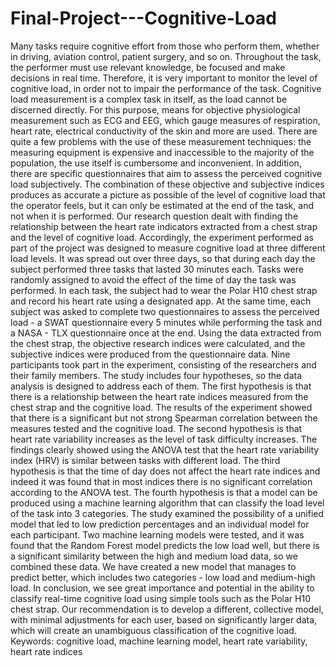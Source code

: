 # Final-Project---Cognitive-Load
Many tasks require cognitive effort from those who perform them, whether in driving, aviation control, patient surgery, and so on. Throughout the task, the performer must use relevant knowledge, be focused and make decisions in real time. Therefore, it is very important to monitor the level of cognitive load, in order not to impair the performance of the task. Cognitive load measurement is a complex task in itself, as the load cannot be discerned directly. For this purpose, means for objective physiological measurement such as ECG and EEG, which gauge measures of respiration, heart rate, electrical conductivity of the skin and more are used. There are quite a few problems with the use of these measurement techniques: the measuring equipment is expensive and inaccessible to the majority of the population, the use itself is cumbersome and inconvenient. In addition, there are specific questionnaires that aim to assess the perceived cognitive load subjectively. The combination of these objective and subjective indices produces as accurate a picture as possible of the level of cognitive load that the operator feels, but it can only be estimated at the end of the task, and not when it is performed.
Our research question dealt with finding the relationship between the heart rate indicators extracted from a chest strap and the level of cognitive load. Accordingly, the experiment performed as part of the project was designed to measure cognitive load at three different load levels. It was spread out over three days, so that during each day the subject performed three tasks that lasted 30 minutes each. Tasks were randomly assigned to avoid the effect of the time of day the task was performed. In each task, the subject had to wear the Polar H10 chest strap and record his heart rate using a designated app. At the same time, each subject was asked to complete two questionnaires to assess the perceived load - a SWAT questionnaire every 5 minutes while performing the task and a NASA - TLX questionnaire once at the end. Using the data extracted from the chest strap, the objective research indices were calculated, and the subjective indices were produced from the questionnaire data. Nine participants took part in the experiment, consisting of the researchers and their family members.
The study includes four hypotheses, so the data analysis is designed to address each of them. The first hypothesis is that there is a relationship between the heart rate indices measured from the chest strap and the cognitive load. The results of the experiment showed that there is a significant but not strong Spearman correlation between the measures tested and the cognitive load. The second hypothesis is that heart rate variability increases as the level of task difficulty increases. The findings clearly showed using the ANOVA test that the heart rate variability index (HRV) is similar between tasks with different load. The third hypothesis is that the time of day does not affect the heart rate indices and indeed it was found that in most indices there is no significant correlation according to the ANOVA test. The fourth hypothesis is that a model can be produced using a machine learning algorithm that can classify the load level of the task into 3 categories. The study examined the possibility of a unified model that led to low prediction percentages and an individual model for each participant. Two machine learning models were tested, and it was found that the Random Forest model predicts the low load well, but there is a significant similarity between the high and medium load data, so we combined these data. We have created a new model that manages to predict better, which includes two categories - low load and medium-high load.
In conclusion, we see great importance and potential in the ability to classify real-time cognitive load using simple tools such as the Polar H10 chest strap. Our recommendation is to develop a different, collective model, with minimal adjustments for each user, based on significantly larger data, which will create an unambiguous classification of the cognitive load.
Keywords: cognitive load, machine learning model, heart rate variability, heart rate indices
